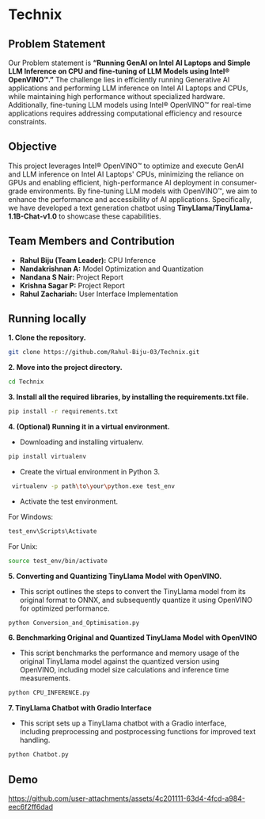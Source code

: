 # Technix

## Problem Statement
Our Problem statement is **“Running GenAI on Intel AI Laptops and Simple LLM Inference on CPU and fine-tuning of LLM Models using Intel® OpenVINO™.”**
The challenge lies in efficiently running Generative AI applications and performing LLM inference on Intel AI Laptops and CPUs, while maintaining high performance without specialized hardware. Additionally, fine-tuning LLM models using Intel® OpenVINO™ for real-time applications requires addressing computational efficiency and resource constraints.

## Objective
This project leverages Intel® OpenVINO™ to optimize and execute GenAI and LLM inference on Intel AI Laptops' CPUs, minimizing the reliance on GPUs and enabling efficient, high-performance AI deployment in consumer-grade environments. By fine-tuning LLM models with OpenVINO™, we aim to enhance the performance and accessibility of AI applications. Specifically, we have developed a text generation chatbot using **TinyLlama/TinyLlama-1.1B-Chat-v1.0** to showcase these capabilities.

## Team Members and Contribution
- **Rahul Biju (Team Leader):** CPU Inference
- **Nandakrishnan A:** Model Optimization and Quantization
- **Nandana S Nair:** Project Report
- **Krishna Sagar P:** Project Report
- **Rahul Zachariah:** User Interface Implementation

## Running locally

**1. Clone the repository.**
```bash
git clone https://github.com/Rahul-Biju-03/Technix.git
```

**2. Move into the project directory.**
```bash
cd Technix
```

**3. Install all the required libraries, by installing the requirements.txt file.**
```bash
pip install -r requirements.txt
```

**4. (Optional) Running it in a virtual environment.**

- Downloading and installing virtualenv.
```bash
pip install virtualenv
```
- Create the virtual environment in Python 3.
```bash
 virtualenv -p path\to\your\python.exe test_env
```
- Activate the test environment.

For Windows:
```bash
test_env\Scripts\Activate
```

For Unix:
```bash
source test_env/bin/activate
```

**5. Converting and Quantizing TinyLlama Model with OpenVINO.**
- This script outlines the steps to convert the TinyLlama model from its original format to ONNX, and subsequently quantize it using OpenVINO for optimized performance.
```bash
python Conversion_and_Optimisation.py
```

**6. Benchmarking Original and Quantized TinyLlama Model with OpenVINO**
- This script benchmarks the performance and memory usage of the original TinyLlama model against the quantized version using OpenVINO, including model size calculations and inference time measurements.
```bash
python CPU_INFERENCE.py
```

**7. TinyLlama Chatbot with Gradio Interface**
- This script sets up a TinyLlama chatbot with a Gradio interface, including preprocessing and postprocessing functions for improved text handling.
```bash
python Chatbot.py
```

## Demo

https://github.com/user-attachments/assets/4c201111-63d4-4fcd-a984-eec6f2ff6dad





